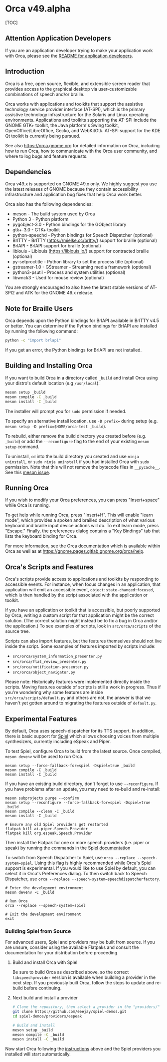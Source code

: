 # Orca v49.alpha

[TOC]

## Attention Application Developers

If you are an application developer trying to make your application work with Orca, please see the
[README for application developers](README-APPLICATION-DEVELOPERS.md).

## Introduction

Orca is a free, open source, flexible, and extensible screen reader
that provides access to the graphical desktop via user-customizable
combinations of speech and/or braille.

Orca works with applications and toolkits that support the assistive
technology service provider interface (AT-SPI), which is the primary
assistive technology infrastructure for the Solaris and Linux
operating environments.  Applications and toolkits supporting the
AT-SPI include the GNOME GTK+ toolkit, the Java platform's Swing
toolkit, OpenOffice/LibreOffice, Gecko, and WebKitGtk.  AT-SPI support
for the KDE Qt toolkit is currently being pursued.

See also <https://orca.gnome.org> for detailed information on Orca,
including how to run Orca, how to communicate with the Orca user
community, and where to log bugs and feature requests.

## Dependencies

Orca v49.x is supported on GNOME 49.x only.  We highly suggest you
use the latest releases of GNOME because they contain accessibility
infrastructure and application bug fixes that help Orca work better.

Orca also has the following dependencies:

* meson            - The build system used by Orca
* Python 3         - Python platform
* pygobject-3.0    - Python bindings for the GObject library
* gtk+-3.0         - GTK+ toolkit
* python-speechd   - Python bindings for Speech Dispatcher (optional)
* BrlTTY           - BrlTTY (<https://mielke.cc/brltty/>) support for braille (optional)
* BrlAPI           - BrlAPI support for braille (optional)
* liblouis         - Liblouis (<https://liblouis.io/>) support for contracted braille (optional)
* py-setproctitle  - Python library to set the process title (optional)
* gstreamer-1.0    - GStreamer - Streaming media framework (optional)
* python3-psutil   - Process and system utilities (optional)
* libwnck3         - Used for mouse review (optional)

You are strongly encouraged to also have the latest stable versions
of AT-SPI2 and ATK for the GNOME 49.x release.

## Note for Braille Users

Orca depends upon the Python bindings for BrlAPI available in BrlTTY v4.5
or better.  You can determine if the Python bindings for BrlAPI are
installed by running the following command:

```sh
python -c "import brlapi"
```

If you get an error, the Python bindings for BrlAPI are not installed.

## Building and Installing Orca

If you want to build Orca in a directory called `_build` and install Orca using
your distro's default location (e.g `/usr/local`):

```sh
meson setup _build
meson compile -C _build
meson install -C _build
```

The installer will prompt you for `sudo` permission if needed.

To specify an alternative install location, use `-D prefix=` during setup
(e.g. `meson setup -D prefix=$HOME/orca-test _build`).

To rebuild, either remove the build directory you created before (e.g. `_build`)
or add the `--reconfigure` flag to the end of your existing `meson setup` command.

To uninstall, `cd` into the build directory you created and use `ninja uninstall`,
or `sudo ninja uninstall` if you had installed Orca with `sudo` permission.
Note that this will not remove the bytecode files in `__pycache__`. See this
[meson issue](https://github.com/mesonbuild/meson/issues/12798).

## Running Orca

If you wish to modify your Orca preferences, you can press "Insert+space"
while Orca is running.

To get help while running Orca, press "Insert+H".  This will enable
"learn mode", which provides a spoken and brailled description of what
various keyboard and braille input device actions will do.  To exit
learn mode, press "Escape."  Finally, the preferences dialog contains
a "Key Bindings" tab that lists the keyboard binding for Orca.

For more information, see the Orca documentation which is available
within Orca as well as at <https://gnome.pages.gitlab.gnome.org/orca/help>.

## Orca's Scripts and Features

Orca's scripts provide access to applications and toolkits by responding to
accessible events. For instance, when focus changes in an application, that
application will emit an accessible event, `object:state-changed:focused`,
which is then handled by the script associated with the application or toolkit.

If you have an application or toolkit that is accessible, but poorly supported
by Orca, writing a custom script for that application might be the correct
solution. (The correct solution might instead be to fix a bug in Orca and/or the
application.) To see examples of scripts, look in `src/orca/scripts` of the
source tree.

Scripts can also import features, but the features themselves should not live
inside the script. Some examples of features imported by scripts include:

* `src/orca/system_information_presenter.py`
* `src/orca/flat_review_presenter.py`
* `src/orca/notification-presenter.py`
* `src/orca/object_navigator.py`

Please note: Historically features were implemented directly inside the scripts.
Moving features outside of scripts is still a work in progress. Thus if you're
wondering why some features are inside `src/orca/scripts/default.py` and others
are not, the answer is that we haven't yet gotten around to migrating the features
outside of `default.py`.

## Experimental Features

By default, Orca uses speech-dispatcher for its TTS support. In addition, there is
basic support for [Spiel](https://github.com/project-spiel) which allows choosing
voices from multiple synthesizers, currently including eSpeak and Piper.

To test Spiel, configure Orca to build from the latest source. Once compiled,
`meson devenv` will be used to run Orca.

```
meson setup --force-fallback-for=spiel -Dspiel=true _build
meson compile -C _build
meson install -C _build
```

If you have an existing build directory, don't forget to use `--reconfigure`. If
you have problems after an update, you may need to re-build and re-install:

```
meson subprojects purge --confirm
meson setup --reconfigure --force-fallback-for=spiel -Dspiel=true _build 
meson compile --clean -C _build
meson install -C _build

# Ensure any old Spiel providers get restarted
flatpak kill ai.piper.Speech.Provider
flatpak kill org.espeak.Speech.Provider
```

Then install the Flatpak for one or more speech providers (i.e. piper or speak) by running the
commands in the [Spiel documentation](https://project-spiel.org/install.html)

To switch from Speech Dispatcher to Spiel, use `orca --replace --speech-system=spiel`. Using
this flag is highly recommended while Orca's Spiel support is experimental. If you would like
to use Spiel by default, you can select it in Orca's Preferences dialog. To then switch back
to Speech Dispatcher, use `orca --replace --speech-system=speechdispatcherfactory`.

```
# Enter the development environment
meson devenv -C _build

# Run Orca
orca --replace --speech-system=spiel

# Exit the development environment
exit
```

### Building Spiel from Source

For advanced users, Spiel and providers may be built from source. If you are
unsure, consider using the available Flatpaks and consult the documentation for
your distribution before proceeding.

1. Build and install Orca with Spiel

   Be sure to build Orca as described above, so the correct `libspeechprovider`
   version is available when building a provider in the next step. If you
   previously built Orca, follow the steps to update and re-build before
   continuing.

2. Next build and install a provider

   ```sh
   # Clone the repository, then select a provider in the "providers/" directory
   git clone https://github.com/eeejay/spiel-demos.git
   cd spiel-demos/providers/espeak

   # Build and install
   meson setup _build
   meson compile -C _build
   meson install -C _build
   ```

Now start Orca following the [instructions](#experimental-features) above and
the Spiel providers you installed will start automatically.


